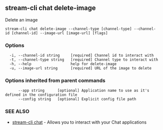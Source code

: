 ## stream-cli chat delete-image

Delete an image

```
stream-cli chat delete-image --channel-type [channel-type] --channel-id [channel-id] --image-url [image-url] [flags]
```

### Options

```
  -i, --channel-id string     [required] Channel id to interact with
  -t, --channel-type string   [required] Channel type to interact with
  -h, --help                  help for delete-image
  -u, --image-url string      [required] URL of the image to delete
```

### Options inherited from parent commands

```
      --app string      [optional] Application name to use as it's defined in the configuration file
      --config string   [optional] Explicit config file path
```

### SEE ALSO

* [stream-cli chat](stream-cli_chat.md)	 - Allows you to interact with your Chat applications

